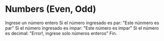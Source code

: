 # Numbers (Even, Odd) 
Ingrese un número entero
Si el número ingresado es par: "Este núnmero es par"
Si el número ingresado es impar: "Este número es impar"
Si el número es decimal: "Error!, ingrese solo números enteros"
Fin.
